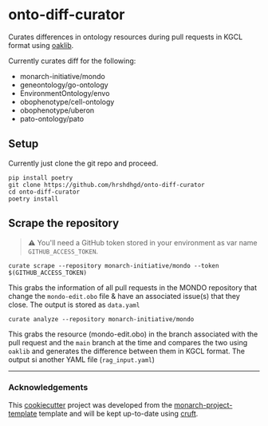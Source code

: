 # onto-diff-curator

Curates differences in ontology resources during pull requests in KGCL format using [oaklib](https://github.com/INCATools/ontology-access-kit).

Currently curates diff for the following:
 - monarch-initiative/mondo
 - geneontology/go-ontology
 - EnvironmentOntology/envo
 - obophenotype/cell-ontology
 - obophenotype/uberon
 - pato-ontology/pato

## Setup

Currently just clone the git repo and proceed.
```shell
pip install poetry
git clone https://github.com/hrshdhgd/onto-diff-curator
cd onto-diff-curator
poetry install
```

## Scrape the repository

> **:warning:** You'll need a GitHub token stored in your environment as var name `GITHUB_ACCESS_TOKEN`.

```shell
curate scrape --repository monarch-initiative/mondo --token $(GITHUB_ACCESS_TOKEN)
```

This grabs the information of all pull requests in the MONDO repository that change the `mondo-edit.obo` file & have an associated issue(s) that they close. The output is stored as `data.yaml`

```shell
curate analyze --repository monarch-initiative/mondo
```

This grabs the resource (mondo-edit.obo) in the branch associated with the pull request and the `main` branch at the time and compares the two using `oaklib` and generates the difference between them in KGCL format. The output si another YAML file (`rag_input.yaml`) 



---
### Acknowledgements

This [cookiecutter](https://cookiecutter.readthedocs.io/en/stable/README.html) project was developed from the [monarch-project-template](https://github.com/monarch-initiative/monarch-project-template) template and will be kept up-to-date using [cruft](https://cruft.github.io/cruft/).
